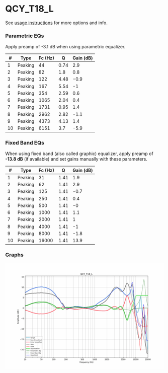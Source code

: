 # QCY_T18_L
See [usage instructions](https://github.com/jaakkopasanen/AutoEq#usage) for more options and info.

### Parametric EQs
Apply preamp of -3.1 dB when using parametric equalizer.

|   # | Type    |   Fc (Hz) |    Q |   Gain (dB) |
|-----|---------|-----------|------|-------------|
|   1 | Peaking |        44 | 0.74 |         2.9 |
|   2 | Peaking |        82 | 1.8  |         0.8 |
|   3 | Peaking |       122 | 4.48 |        -0.9 |
|   4 | Peaking |       167 | 5.54 |        -1   |
|   5 | Peaking |       354 | 2.59 |         0.6 |
|   6 | Peaking |      1065 | 2.04 |         0.4 |
|   7 | Peaking |      1731 | 0.95 |         1.4 |
|   8 | Peaking |      2962 | 2.82 |        -1.1 |
|   9 | Peaking |      4373 | 4.13 |         1.4 |
|  10 | Peaking |      6151 | 3.7  |        -5.9 |

### Fixed Band EQs
When using fixed band (also called graphic) equalizer, apply preamp of **-13.8 dB** (if available) and set gains manually with these parameters.

|   # | Type    |   Fc (Hz) |    Q |   Gain (dB) |
|-----|---------|-----------|------|-------------|
|   1 | Peaking |        31 | 1.41 |         1.9 |
|   2 | Peaking |        62 | 1.41 |         2.9 |
|   3 | Peaking |       125 | 1.41 |        -0.7 |
|   4 | Peaking |       250 | 1.41 |         0.4 |
|   5 | Peaking |       500 | 1.41 |        -0   |
|   6 | Peaking |      1000 | 1.41 |         1.1 |
|   7 | Peaking |      2000 | 1.41 |         1   |
|   8 | Peaking |      4000 | 1.41 |        -1   |
|   9 | Peaking |      8000 | 1.41 |        -1.8 |
|  10 | Peaking |     16000 | 1.41 |        13.9 |

### Graphs
![](./QCY_T18_L.png)
